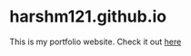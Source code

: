 # harshm121.github.io

This is my portfolio website. Check it out [here](http://harshm121.github.io)

